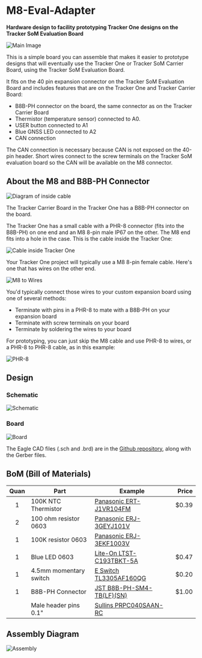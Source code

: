 # M8-Eval-Adapter

**Hardware design to facility prototyping Tracker One designs on the Tracker SoM Evaluation Board**

![Main Image](images/main.jpg)

This is a simple board you can assemble that makes it easier to prototype designs that will eventually use the Tracker One or Tracker SoM Carrier Board, using the Tracker SoM Evaluation Board.

It fits on the 40 pin expansion connector on the Tracker SoM Evaluation Board and includes features that are on the Tracker One and Tracker Carrier Board:

- B8B-PH connector on the board, the same connector as on the Tracker Carrier Board
- Thermistor (temperature sensor) connected to A0.
- USER button connected to A1
- Blue GNSS LED connected to A2
- CAN connection

The CAN connection is necessary because CAN is not exposed on the 40-pin header. Short wires connect to the screw terminals on the Tracker SoM evaluation board so the CAN will be available on the M8 connector.

## About the M8 and B8B-PH Connector

![Diagram of inside cable](images/annotated.png)

The Tracker Carrier Board in the Tracker One has a B8B-PH connector on the board.

The Tracker One has a small cable with a PHR-8 connector (fits into the B8B-PH) on one end and an M8 8-pin male IP67 on the other. The M8 end fits into a hole in the case. This is the cable inside the Tracker One:

![Cable inside Tracker One](images/inside-cable.jpg)

Your Tracker One project will typically use a M8 8-pin female cable. Here's one that has wires on the other end.

![M8 to Wires](images/to-wires.jpg)

You'd typically connect those wires to your custom expansion board using one of several methods:

- Terminate with pins in a PHR-8 to mate with a B8B-PH on your expansion board
- Terminate with screw terminals on your board
- Terminate by soldering the wires to your board

For prototyping, you can just skip the M8 cable and use PHR-8 to wires, or a PHR-8 to PHR-8 cable, as in this example:

![PHR-8](images/phr-8-assembled.jpg)


## Design

### Schematic

![Schematic](images/schematic.png)

### Board

![Board](images/board.png)

The Eagle CAD files (.sch and .brd) are in the [Github repository](https://github.com/rickkas7/M8-Eval-Adapter), along with the Gerber files.

## BoM (Bill of Materials)

| Quan | Part | Example | Price | 
| :---: | --- | --- | ---: |
| 1 | 100K NTC Thermistor | [Panasonic ERT-J1VR104FM](https://www.digikey.com/product-detail/en/panasonic-electronic-components/ERT-J1VR104FM/P122067CT-ND/7069667) | $0.39 |
| 2 | 100 ohm resistor 0603 | [Panasonic ERJ-3GEYJ101V](https://www.digikey.com/product-detail/en/panasonic-electronic-components/ERJ-3GEYJ101V/P100GCT-ND/134714) | | 
| 1 | 100K resistor 0603 | [Panasonic ERJ-3EKF1003V](https://www.digikey.com/product-detail/en/panasonic-electronic-components/ERJ-3EKF1003V/P100KHCT-ND/198110) | | 
| 1 | Blue LED 0603 | [Lite-On LTST-C193TBKT-5A](https://www.digikey.com/product-detail/en/lite-on-inc/LTST-C193TBKT-5A/160-1827-1-ND/2355044) | $0.47 |
| 1 | 4.5mm momentary switch | [E Switch TL3305AF160QG](https://www.digikey.com/product-detail/en/e-switch/TL3305AF160QG/EG5350CT-ND/5816195) | $0.20 |
| 1 | B8B-PH Connector | [JST B8B-PH-SM4-TB(LF)(SN)](https://www.digikey.com/product-detail/en/jst-sales-america-inc/B8B-PH-SM4-TB-LF-SN/455-1740-1-ND/926837) | $1.00 |
| | Male header pins 0.1" | [Sullins PRPC040SAAN-RC](https://www.digikey.com/product-detail/en/PRPC040SAAN-RC/S1011EC-40-ND/2775214) | | 

## Assembly Diagram

![Assembly](images/assembly.png)




